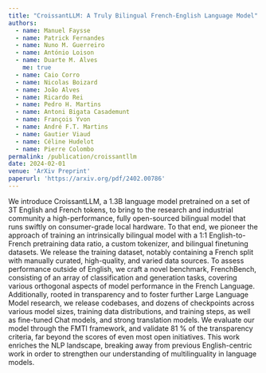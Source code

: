 ```yaml
---
title: "CroissantLLM: A Truly Bilingual French-English Language Model"
authors:
  - name: Manuel Faysse
  - name: Patrick Fernandes
  - name: Nuno M. Guerreiro
  - name: António Loison
  - name: Duarte M. Alves
    me: true
  - name: Caio Corro
  - name: Nicolas Boizard
  - name: João Alves
  - name: Ricardo Rei
  - name: Pedro H. Martins
  - name: Antoni Bigata Casademunt
  - name: François Yvon
  - name: André F.T. Martins
  - name: Gautier Viaud
  - name: Céline Hudelot
  - name: Pierre Colombo
permalink: /publication/croissantllm
date: 2024-02-01
venue: 'ArXiv Preprint'
paperurl: 'https://arxiv.org/pdf/2402.00786'
---
```


We introduce CroissantLLM, a 1.3B language model pretrained on a set of 3T English and French tokens, to bring to the research and industrial community a high-performance, fully open-sourced bilingual model that runs swiftly on consumer-grade local hardware. To that end, we pioneer the approach of training an intrinsically bilingual model with a 1:1 English-to-French pretraining data ratio, a custom tokenizer, and bilingual finetuning datasets. We release the training dataset, notably containing a French split with manually curated, high-quality, and varied data sources. To assess performance outside of English, we craft a novel benchmark, FrenchBench, consisting of an array of classification and generation tasks, covering various orthogonal aspects of model performance in the French Language. Additionally, rooted in transparency and to foster further Large Language Model research, we release codebases, and dozens of checkpoints across various model sizes, training data distributions, and training steps, as well as fine-tuned Chat models, and strong translation models. We evaluate our model through the FMTI framework, and validate 81 % of the transparency criteria, far beyond the scores of even most open initiatives. This work enriches the NLP landscape, breaking away from previous English-centric work in order to strengthen our understanding of multilinguality in language models.